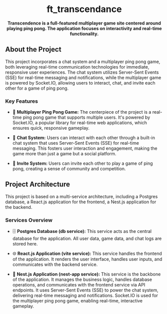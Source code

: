 <h1 align="center">ft_transcendance</h1>

<p align="center">
  <strong>Transcendence is a full-featured multiplayer game site centered around playing ping pong. The application focuses on interactivity and real-time functionality.</strong>
</p>

## About the Project

This project incorporates a chat system and a multiplayer ping pong game, both leveraging real-time communication technologies for immediate, responsive user experiences. The chat system utilizes Server-Sent Events (SSE) for real-time messaging and notifications, while the multiplayer game is powered by Socket.IO, allowing users to interact, chat, and invite each other for a game of ping pong.

### Key Features
- 🏓 **Multiplayer Ping Pong Game:** The centerpiece of the project is a real-time ping pong game that supports multiple users. It's powered by Socket.IO, a popular library for real-time web applications, which ensures quick, responsive gameplay.

- 💬 **Chat System:** Users can interact with each other through a built-in chat system that uses Server-Sent Events (SSE) for real-time messaging. This fosters user interaction and engagement, making the game more than just a game but a social platform.

- 📩 **Invite System:** Users can invite each other to play a game of ping pong, creating a sense of community and competition.

## Project Architecture

This project is based on a multi-service architecture, including a Postgres database, a React.js application for the frontend, a Nest.js application for the backend.

### Services Overview
- 🗄️ **Postgres Database (db service):** This service acts as the central database for the application. All user data, game data, and chat logs are stored here.

- 🌐 **React.js Application (vite service):** This service handles the frontend of the application. It renders the user interface, handles user inputs, and communicates with the backend service.

- 🚀 **Nest.js Application (nest-app service):** This service is the backbone of the application. It manages the business logic, handles database operations, and communicates with the frontend service via API endpoints. It uses Server-Sent Events (SSE) to power the chat system, delivering real-time messaging and notifications. Socket.IO is used for the multiplayer ping pong game, enabling real-time, interactive gameplay.
